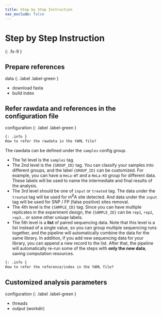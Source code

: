 ```yaml
---
title: Step by Step Instruction
nav_exclude: false
---
```


<!-- prettier-ignore-start -->
# Step by Step Instruction
{: .fs-9 }
<!-- prettier-ignore-end -->

## Prepare references

data
{: .label .label-green }

- download fasta
- build index

## Refer rawdata and references in the configuration file

configuration
{: .label .label-green }

```markdown
{: .info }
How to refer the rawdata in the YAML file?
```

The rawdata can be defined under the `samples` config group.

- The 1st level is the `samples` tag.
- The 2nd level is the `{GROUP_ID}` tag.
  You can classify your samples into different groups, and the label `{GROUP_ID}` can be customized. For example, you can have a `HeLa-WT` and a `HeLa-KO` group for different data. These labels will be used to name the intermediate and final results of the analysis.
- The 3rd level should be one of `input` or `treated` tag.
  The data under the `treated` tag will be used for m<sup>6</sup>A site detected. And data under the `input` tag will be used for SNP / FP (false positive) sites removal.
- The 4th level is the `{SAMPLE_ID}` tag.
  Since you can have multiple replicates in the experiment design, the `{SAMPLE_ID}` can be `rep1`, `rep2`, `rep3`... or some other uniuqe labels.
- The 5th level is a **list** of paired sequencing data.
  Note that this level is a list instead of a single value, so you can group multiple sequencing runs together, and the pipeline will automatically combine the data for the same library.
  In addition, if you add new sequencing data for your library, you can append a new record to the list. After that, the pipeline will automatically re-run some of the steps with **only the new data**, saving computation resources.

```markdown
{: .info }
How to refer the reference/index in the YAML file?
```

## Customized analysis parameters

configuration
{: .label .label-green }

- threads
- output (workdir)
